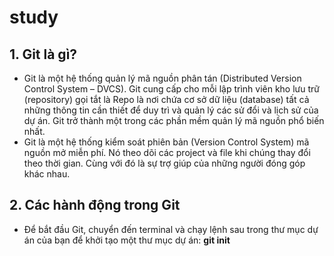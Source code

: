 # study
## 1. Git là gì?
- Git là một hệ thống quản lý mã nguồn phân tán (Distributed Version Control System – DVCS). Git cung cấp cho mỗi lập trình viên kho lưu trữ (repository) gọi tắt là Repo là nơi chứa cơ sở dữ liệu (database) tất cả những thông tin cần thiết để duy trì và quản lý các sử đổi và lịch sử của dự án. Git trở thành một trong các phần mềm quản lý mã nguồn phổ biến nhất.
- Git là một hệ thống kiểm soát phiên bản (Version Control System) mã nguồn mở miễn phí. Nó theo dõi các project và file khi chúng thay đổi theo thời gian. Cùng với đó là sự trợ giúp của những người đóng góp khác nhau.
## 2. Các hành động trong Git
- Để bắt đầu Git, chuyển đến terminal và chạy lệnh sau trong thư mục dự án của bạn để khởi tạo một thư mục dự án: **git init**